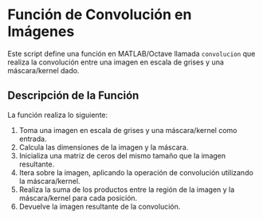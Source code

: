 # Función de Convolución en Imágenes

Este script define una función en MATLAB/Octave llamada `convolucion` que realiza la convolución entre una imagen en escala de grises y una máscara/kernel dado.

## Descripción de la Función

La función realiza lo siguiente:

1. Toma una imagen en escala de grises y una máscara/kernel como entrada.
2. Calcula las dimensiones de la imagen y la máscara.
3. Inicializa una matriz de ceros del mismo tamaño que la imagen resultante.
4. Itera sobre la imagen, aplicando la operación de convolución utilizando la máscara/kernel.
5. Realiza la suma de los productos entre la región de la imagen y la máscara/kernel para cada posición.
6. Devuelve la imagen resultante de la convolución.

